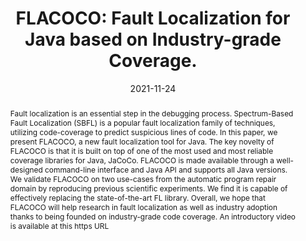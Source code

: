 ---
title: "FLACOCO: Fault Localization for Java based on Industry-grade Coverage."
date: 2021-11-24
authors: "André Silva, Matias Martinez, Benjamin Danglot, Davide Ginelli and Martin Monperrus."
abstract: "Fault localization is an essential step in the debugging process. Spectrum-Based Fault Localization (SBFL) is a popular fault localization family of techniques, utilizing code-coverage to predict suspicious lines of code. In this paper, we present FLACOCO, a new fault localization tool for Java. The key novelty of FLACOCO is that it is built on top of one of the most used and most reliable coverage libraries for Java, JaCoCo. FLACOCO is made available through a well-designed command-line interface and Java API and supports all Java versions. We validate FLACOCO on two use-cases from the automatic program repair domain by reproducing previous scientific experiments. We find it is capable of effectively replacing the state-of-the-art FL library. Overall, we hope that FLACOCO will help research in fault localization as well as industry adoption thanks to being founded on industry-grade code coverage. An introductory video is available at this https URL"
venue: "ArXiv preprint, submitted to ICSE'21 demo tool track"
draft: false
link: "https://arxiv.org/abs/2111.12513"
---